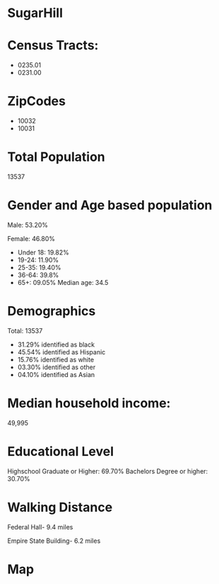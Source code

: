 # SugarHill
# Census Tracts: 

- 0235.01
- 0231.00

# ZipCodes

- 10032
- 10031

# Total Population

13537

# Gender and Age based population

Male: 53.20%

Female: 46.80%
- Under 18: 19.82%
- 19-24: 11.90%
- 25-35: 19.40%
- 36-64: 39.8%
- 65+: 09.05%
Median age: 34.5

# Demographics

Total: 13537
- 31.29% identified as black
- 45.54% identified as Hispanic
- 15.76% identified as white
- 03.30% identified as other
- 04.10% identified as Asian 

# Median household income: 
49,995

# Educational Level

Highschool Graduate or Higher: 69.70%
Bachelors Degree or higher: 30.70%

# Walking Distance
Federal Hall- 9.4 miles 

Empire State Building- 6.2 miles

# Map 
<script src="https://embed.github.com/view/geojson/COrobinsky/SugarHill-Map/master/map(1).geojson" ></script>
